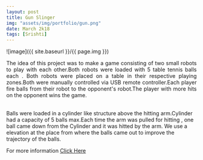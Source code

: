```yaml
---
layout: post
title: Gun Slinger
img: "assets/img/portfolio/gun.png"
date: March 2k18
tags: [Srishti]
---
```


![image]({{ site.baseurl }}/{{ page.img }})

<p style = " text-align: justify;">The idea of this project was to make a game consisting of two small robots to play with each other.Both robots were loaded with 5 table tennis balls each . Both robots were placed on a table in their respective playing zones.Both were manually controlled via USB remote controller.Each player fire balls from their robot to the opponent's robot.The player with more hits on the opponent wins the game.<br><br>

Balls were loaded in a cylinder like structure above the hitting arm.Cylinder had a capacity of 5 balls max.Each time the arm was pulled for hitting , one ball came down from the Cylinder and it was hitted by the arm. We use a elevation at the place from where the balls came out to improve the trajectory of the balls.

For more information <a href ="https://github.com/marsiitr/Gun-Slingers"> Click Here</a></p>




